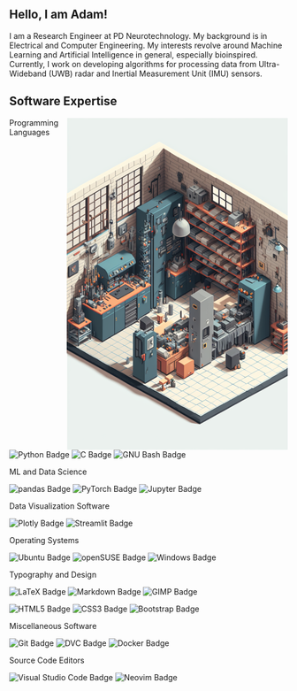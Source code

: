 ## Hello, I am Adam!

I am a Research Engineer at PD Neurotechnology. My background is in Electrical and Computer Engineering. My interests revolve around Machine Learning and Artificial Intelligence in general, especially bioinspired. Currently, I work on developing algorithms for processing data from Ultra-Wideband (UWB) radar and Inertial Measurement Unit (IMU) sensors.

## Software Expertise

<img align="right" width="400" src="assets/workshop.png">

Programming Languages

![Python Badge](https://img.shields.io/badge/Python-3776AB?logo=python&logoColor=fff&style=flat)
![C Badge](https://img.shields.io/badge/C-A8B9CC?logo=c&logoColor=fff&style=flat-square)
![GNU Bash Badge](https://img.shields.io/badge/GNU%20Bash-4EAA25?logo=gnubash&logoColor=fff&style=flat)

ML and Data Science

![pandas Badge](https://img.shields.io/badge/pandas-150458?logo=pandas&logoColor=fff&style=flat)
![PyTorch Badge](https://img.shields.io/badge/PyTorch-EE4C2C?logo=pytorch&logoColor=fff&style=flat-square)
![Jupyter Badge](https://img.shields.io/badge/Jupyter-F37626?logo=jupyter&logoColor=fff&style=flat)

Data Visualization Software

![Plotly Badge](https://img.shields.io/badge/Plotly-3F4F75?logo=plotly&logoColor=fff&style=flat)
![Streamlit Badge](https://img.shields.io/badge/Streamlit-FF4B4B?logo=streamlit&logoColor=fff&style=flat)

Operating Systems

![Ubuntu Badge](https://img.shields.io/badge/Ubuntu-E95420?logo=ubuntu&logoColor=fff&style=flat)
![openSUSE Badge](https://img.shields.io/badge/openSUSE-73BA25?logo=opensuse&logoColor=fff&style=flat-square)
![Windows Badge](https://img.shields.io/badge/Windows-0078D6?logo=windows&logoColor=fff&style=flat-square)

Typography and Design

![LaTeX Badge](https://img.shields.io/badge/LaTeX-008080?logo=latex&logoColor=fff&style=flat)
![Markdown Badge](https://img.shields.io/badge/Markdown-000?logo=markdown&logoColor=fff&style=flat-square)
![GIMP Badge](https://img.shields.io/badge/GIMP-5C5543?logo=gimp&logoColor=fff&style=flat-square)

![HTML5 Badge](https://img.shields.io/badge/HTML5-E34F26?logo=html5&logoColor=fff&style=flat-square)
![CSS3 Badge](https://img.shields.io/badge/CSS3-1572B6?logo=css3&logoColor=fff&style=flat-square)
![Bootstrap Badge](https://img.shields.io/badge/Bootstrap-7952B3?logo=bootstrap&logoColor=fff&style=flat-square)

Miscellaneous Software

![Git Badge](https://img.shields.io/badge/Git-F05032?logo=git&logoColor=fff&style=flat)
![DVC Badge](https://img.shields.io/badge/DVC-13ADC7?logo=dvc&logoColor=fff&style=flat-square)
![Docker Badge](https://img.shields.io/badge/Docker-2496ED?logo=docker&logoColor=fff&style=flat-square)

Source Code Editors

![Visual Studio Code Badge](https://img.shields.io/badge/Visual%20Studio%20Code-007ACC?logo=visualstudiocode&logoColor=fff&style=flat)
![Neovim Badge](https://img.shields.io/badge/Neovim-57A143?logo=neovim&logoColor=fff&style=flat)

